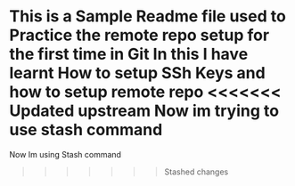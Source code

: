 This is a Sample Readme file used to Practice the remote repo setup for the first time in Git
In this I have learnt How to  setup SSh Keys and how to setup remote repo
<<<<<<< Updated upstream
Now im trying to use stash command
=======
Now Im using Stash command
>>>>>>> Stashed changes
